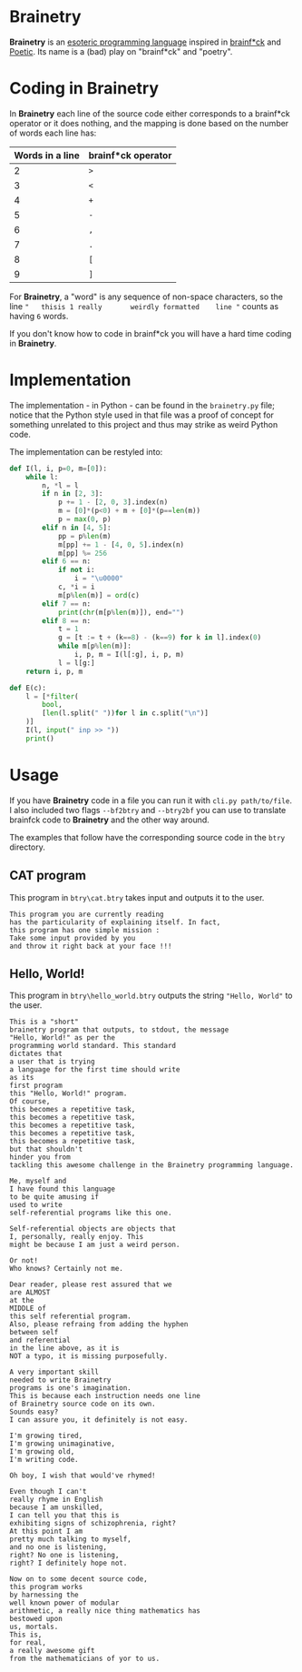 # **Brainetry**

**Brainetry** is an [esoteric programming language][eso-pl] inspired in [brainf*ck][brainfuck] and [Poetic][poetic]. Its name is a (bad) play on "brainf*ck" and "poetry".

# Coding in **Brainetry**

In **Brainetry** each line of the source code either corresponds to a brainf*ck operator or it does nothing, and the mapping is done based on the number of words each line has:

| Words in a line | brainf*ck operator |
|-----------------|--------------------|
| 2 | `>` |
| 3 | `<` |
| 4 | `+` |
| 5 | `-` |
| 6 | `,` |
| 7 | `.` |
| 8 | `[` |
| 9 | `]` |

For **Brainetry**, a "word" is any sequence of non-space characters, so the line `"   thisis 1 really       weirdly formatted    line "` counts as having `6` words.

If you don't know how to code in brainf*ck you will have a hard time coding in **Brainetry**.

# Implementation

The implementation - in Python - can be found in the `brainetry.py` file; notice that the Python style used in that file was a proof of concept for something unrelated to this project and thus may strike as weird Python code.

The implementation can be restyled into:

```py
def I(l, i, p=0, m=[0]):
    while l:
        n, *l = l
        if n in [2, 3]:
            p += 1 - [2, 0, 3].index(n)
            m = [0]*(p<0) + m + [0]*(p==len(m))
            p = max(0, p)
        elif n in [4, 5]:
            pp = p%len(m)
            m[pp] += 1 - [4, 0, 5].index(n)
            m[pp] %= 256
        elif 6 == n:
            if not i:
                i = "\u0000"
            c, *i = i
            m[p%len(m)] = ord(c)
        elif 7 == n:
            print(chr(m[p%len(m)]), end="")
        elif 8 == n:
            t = 1
            g = [t := t + (k==8) - (k==9) for k in l].index(0)
            while m[p%len(m)]:
                i, p, m = I(l[:g], i, p, m)
            l = l[g:]
    return i, p, m

def E(c):
    l = [*filter(
        bool,
        [len(l.split(" "))for l in c.split("\n")]
    )]
    I(l, input(" inp >> "))
    print()
```

# Usage

If you have **Brainetry** code in a file you can run it with `cli.py path/to/file`. I also included two flags `--bf2btry` and `--btry2bf` you can use to translate brainfck code to **Brainetry** and the other way around.

The examples that follow have the corresponding source code in the `btry` directory.

## CAT program

This program in `btry\cat.btry` takes input and outputs it to the user.

```
This program you are currently reading
has the particularity of explaining itself. In fact,
this program has one simple mission :
Take some input provided by you
and throw it right back at your face !!!
```

## Hello, World!

This program in `btry\hello_world.btry` outputs the string `"Hello, World"` to the user.

```
This is a "short"
brainetry program that outputs, to stdout, the message
"Hello, World!" as per the
programming world standard. This standard
dictates that
a user that is trying
a language for the first time should write
as its
first program
this "Hello, World!" program.
Of course,
this becomes a repetitive task,
this becomes a repetitive task,
this becomes a repetitive task,
this becomes a repetitive task,
this becomes a repetitive task,
but that shouldn't
hinder you from
tackling this awesome challenge in the Brainetry programming language.

Me, myself and
I have found this language
to be quite amusing if
used to write
self-referential programs like this one.

Self-referential objects are objects that
I, personally, really enjoy. This
might be because I am just a weird person.

Or not!
Who knows? Certainly not me.

Dear reader, please rest assured that we
are ALMOST
at the
MIDDLE of
this self referential program.
Also, please refraing from adding the hyphen
between self
and referential
in the line above, as it is
NOT a typo, it is missing purposefully.

A very important skill
needed to write Brainetry
programs is one's imagination.
This is because each instruction needs one line
of Brainetry source code on its own.
Sounds easy?
I can assure you, it definitely is not easy.

I'm growing tired,
I'm growing unimaginative,
I'm growing old,
I'm writing code.

Oh boy, I wish that would've rhymed!

Even though I can't
really rhyme in English
because I am unskilled,
I can tell you that this is
exhibiting signs of schizophrenia, right?
At this point I am
pretty much talking to myself,
and no one is listening,
right? No one is listening,
right? I definitely hope not.

Now on to some decent source code,
this program works
by harnessing the
well known power of modular
arithmetic, a really nice thing mathematics has
bestowed upon
us, mortals.
This is,
for real,
a really awesome gift
from the mathematicians of yor to us.
```


[eso-pl]: https://en.wikipedia.org/wiki/Esoteric_programming_language
[brainfuck]: https://esolangs.org/wiki/Brainfuck
[poetic]: https://mcaweb.matc.edu/winslojr/vicom128/final/
